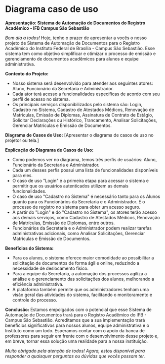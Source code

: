 # Diagrama caso de uso
**Apresentação: Sistema de Automação de Documentos do Registro Acadêmico - IFB Campus São Sebastião**

*Bom dia a todos!*
Hoje, tenho o prazer de apresentar a vocês o nosso projeto de Sistema de Automação de Documentos para o Registro Acadêmico do Instituto Federal de Brasília - Campus São Sebastião. Esse sistema tem como objetivo simplificar e otimizar o processo de emissão e gerenciamento de documentos acadêmicos para alunos e equipe administrativa.

**Contexto do Projeto:**
- Nosso sistema será desenvolvido para atender aos seguintes atores: Aluno, Funcionário da Secretaria e Administrador.
- Cada ator terá acesso a funcionalidades específicas de acordo com seu perfil de acesso no sistema.
- Os principais serviços disponibilizados pelo sistema são: Login, Cadastro no Sistema, Cadastro de Atestados Médicos, Renovação de Matrículas, Emissão de Diplomas, Assinatura de Contrato de Estágio, Solicitar Declarações ou Histórico, Trancamento, Analisar Solicitações, Gerenciar Matrículas e Emissão de Documentos.

**Diagrama de Casos de Uso:**
[Apresentar o diagrama de casos de uso no projetor ou tela.]

**Explicação do Diagrama de Casos de Uso:**
- Como podemos ver no diagrama, temos três perfis de usuários: Aluno, Funcionário da Secretaria e Administrador.
- Cada um desses perfis possui uma lista de funcionalidades disponíveis para eles.
- O caso de uso "Login" é a primeira etapa para acessar o sistema e permitir que os usuários autenticados utilizem as demais funcionalidades.
- O caso de uso "Cadastro no Sistema" é necessário tanto para os Alunos quanto para os Funcionários da Secretaria e o Administrador. É o processo de registro no sistema para obter um acesso seguro.
- A partir do "Login" e do "Cadastro no Sistema", os atores terão acesso aos demais serviços, como Cadastro de Atestados Médicos, Renovação de Matrículas, Emissão de Diplomas, entre outros.
- Funcionários da Secretaria e o Administrador podem realizar tarefas administrativas adicionais, como Analisar Solicitações, Gerenciar Matrículas e Emissão de Documentos.

**Benefícios do Sistema:**
- Para os alunos, o sistema oferece maior comodidade ao possibilitar a solicitação de documentos de forma ágil e online, reduzindo a necessidade de deslocamento físico.
- Para a equipe da Secretaria, a automação dos processos agiliza a análise e o gerenciamento das solicitações dos alunos, melhorando a eficiência administrativa.
- A plataforma também permite que os administradores tenham uma visão geral das atividades do sistema, facilitando o monitoramento e controle do processo.

**Conclusão:**
Estamos empolgados com o potencial que esse Sistema de Automação de Documentos trará para o Registro Acadêmico do IFB - Campus São Sebastião. Acreditamos que a sua implementação trará benefícios significativos para nossos alunos, equipe administrativa e o Instituto como um todo. Esperamos contar com o apoio da banca de professores para seguir em frente com o desenvolvimento desse projeto e, em breve, tornar essa solução uma realidade para a nossa instituição.

*Muito obrigado pela atenção de todos! Agora, estou disponível para responder a quaisquer perguntas ou dúvidas que vocês possam ter.*
